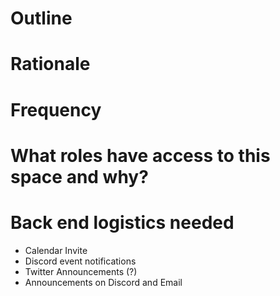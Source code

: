 # Outline

# Rationale

# Frequency

# What roles have access to this space and why?

# Back end logistics needed

- Calendar Invite
- Discord event notifications
- Twitter Announcements (?)
- Announcements on Discord and Email